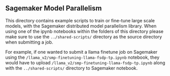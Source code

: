 ## Sagemaker Model Parallelism

This directory contains example scripts to train or fine-tune large scale models,
with the Sagemaker distributed model parallelism library.
When using one of the ipynb notebooks within the folders of this directory please 
make sure to use the `../shared-scripts/` directory as the source directory when submitting a job.

For example, if one wanted to submit a llama finetune job on Sagemaker using the `/llama_v2/smp-finetuning-llama-fsdp-tp.ipynb`
notebook, they would have to upload  `/llama_v2/smp-finetuning-llama-fsdp-tp.ipynb` along with the `../shared-scripts/` directory to Sagemaker notebook.
